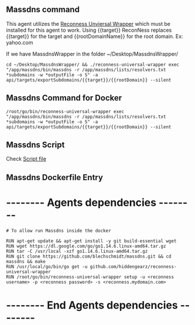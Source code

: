 ## Massdns command

This agent utilizes the [Reconness Unviersal Wrapper](https://github.com/hiddengearz/reconness-universal-wrapper) which must be installed for this agent to work. Using {{target}} ReconNess replaces {{target}} for the target and {{rootDomainName}} for the root domain. Ex: yahoo.com


If we have MassdnsWrapper in the folder ~/Desktop/MassdnsWrapper/

```
cd ~/Desktop/MassdnsWrapper/ && ./reconness-universal-wrapper exec "/app/massdns/bin/massdns -r /app/massdns/lists/resolvers.txt *subdomains -w *outputFile -o S" -a api/targets/exportSubdomains/{{target}}/{{rootDomain}} --silent
```

## Massdns Command for Docker

```
/root/go/bin/reconness-universal-wrapper exec "/app/massdns/bin/massdns -r /app/massdns/lists/resolvers.txt *subdomains -w *outputFile -o S" -a api/targets/exportSubdomains/{{target}}/{{rootDomain}} --silent

```

## Massdns Script

Check [Script file](https://github.com/reconness/reconness-agents/blob/master/Massdns/Script)


## Massdns Dockerfile Entry


# -------- Agents dependencies -------- 

```
# To allow run Massdns inside the docker

RUN apt-get update && apt-get install -y git build-essential wget
RUN wget https://dl.google.com/go/go1.14.6.linux-amd64.tar.gz
RUN tar -C /usr/local -xzf go1.14.6.linux-amd64.tar.gz
RUN git clone https://github.com/blechschmidt/massdns.git && cd massdns && make
RUN /usr/local/go/bin/go get -u github.com/hiddengearz/reconness-universal-wrapper
RUN /root/go/bin/reconness-universal-wrapper setup -u <reconness username> -p <reconness password> -s <reconness.mydomain.com>
```

# -------- End Agents dependencies -------- 
